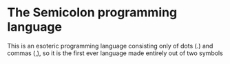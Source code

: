 # The Semicolon programming language
This is an esoteric programming language consisting only of dots (.) and commas (,), so it is the first ever language made entirely out of two symbols
